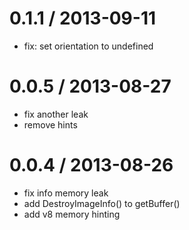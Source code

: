
0.1.1 / 2013-09-11
==================

 * fix: set orientation to undefined

0.0.5 / 2013-08-27
==================

 * fix another leak
 * remove hints

0.0.4 / 2013-08-26
==================

 * fix info memory leak
 * add DestroyImageInfo() to getBuffer()
 * add v8 memory hinting
